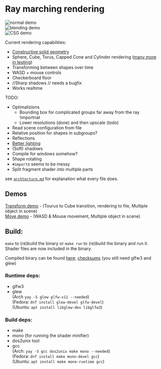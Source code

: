 # Ray marching rendering

![normal demo](https://randacek.dev/p/demo.png)  
![blending demo](https://randacek.dev/p/blending.png)  
![CSG demo](https://randacek.dev/p/csg.png)  

Current rendering capabilities:  
- [Constructive solid geometry](https://en.wikipedia.org/wiki/Constructive_solid_geometry)
- Sphere, Cube, Torus, Capped Cone and Cylinder rendering ([many more in testing](./src/shapes.h))
- Transforming between shapes over time
- WASD + mouse controls
- Checkerboard floor
- //Sharp shadows // needs a bugfix
- Works realtime

TODO:
- Optimalizions
  - Bounding box for complicated groups far away from the ray !importnat
  - Lower resolutions (done) and then upscale (todo)
- Read scene configuration from file
- Relative position for shapes in subgroups?
- Reflections
- [Better lighting](https://en.wikipedia.org/wiki/Computer_graphics_lighting)
- (Soft) shadows
- Compile for windows somehow?
- Shape rotating
- `#import`s seems to be messy
- Split fragment shader into multiple parts

see [`archtecture.md`](architecture.md) for explanation what every file does.  

## Demos
[Transform demo](https://randacek.dev/p/transform_demo.mp4) - (Tourus to Cube transition, rendering to file, Multiple object in scene)  
[Move demo](https://randacek.dev/p/move_demo.mp4) - (WASD & Mouse movement, Multiple object in scene)  

## Build:
`make` to (re)build the binary or `make run` to (re)build the binary and run it. Shader files are now included in the binary.
  
Compiled birary can be found [here](https://randacek.dev/p/build.7z); [checksums](https://randacek.dev/p/build.7z.checksum) (you still need glfw3 and glew)

### Runtime deps:
- glfw3
- glew  
(Arch `yay -S glew glfw-x11 --needed`)  
(Fedora: `dnf install glew-devel glfw-devel`)  
(Ubuntu: `apt install libglew-dev libglfw3`)  

### Build deps:
- make
- mono (for running the shader minifier)
- dos2unix tool
- gcc  
(Arch: `yay -S gcc dos2unix make mono --needed`)  
(Fedora: `dnf install make mono-devel gcc`)  
(Ubuntu: `apt install make mono-runtime gcc`)  
